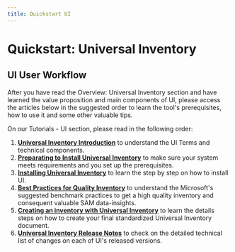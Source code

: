 ```yaml
---
title: Quickstart UI
---
```

# Quickstart: Universal Inventory

## UI User Workflow 

After you have read the Overview: Universal Inventory section and have learned the value proposition and main components of UI, please access the articles below in the suggested order to learn the tool's prerequisites, how to use it and some other valuable tips.

On our Tutorials - UI section, please read in the following order:
1. [**Universal Inventory Introduction**](..Tutorials/UI/introduction.md) to understand the UI Terms and technical components.
1. [**Preparating to Install Universal Inventory**](..Tutorials/UI/preparation.md) to make sure your system meets requirements and you set up the prerequisites.
1. [**Installing Universal Inventory**](..Tutorials/UI/installation.md) to learn the step by step on how to install UI.
1. [**Best Practices for Quality Inventory**](../Tutorials/UI/quality.md) to understand the Microsoft's suggested benchmark practices to get a high quality inventory and consequent valuable SAM data-insights.
1. [**Creating an inventory with Universal Inventory**](..Tutorials/UI/inventory.md) to learn the details steps on how to create your final standardized Universal Inventory document.
1. [**Universal Inventory Release Notes**](../Tutorials/UI/Release-notes.md) to check on the detailed technical list of changes on each of UI's released versions.
